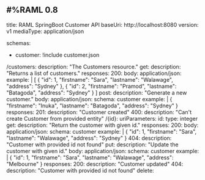 #%RAML 0.8
---
title: RAML SpringBoot Customer API
baseUri: http://localhost:8080
version: v1
mediaType: application/json

schemas:
  - customer: !include customer.json

/customers:
  description: "The Customers resource."
  get:
    description: "Returns a list of customers."
    responses:
      200:
        body:
          application/json:
            example: |
              [
                { "id": 1, "firstname": "Sara", "lastname": "Walawage", "address": "Sydney" },
                { "id": 2, "firstname": "Pramod", "lastname": "Batagoda", "address": "Sydney" }
              ]
  post:
    description: "Generate a new customer."
    body:
      application/json:
        schema: customer
        example: |
          { "firstname": "Inuka", "lastname": "Batagoda", "address": "Sydney" }
    responses:
      201:
        description: "Customer created"
      400:
        description: "Can't create Customer from provided entity"
  /{id}:
    uriParameters:
      id:
        type: integer
    get:
      description: "Return the customer with given id."
      responses:
        200:
          body:
            application/json:
              schema: customer
              example: |
                 { "id": 1, "firstname": "Sara", "lastname": "Walawage", "address": "Sydney" }
        404:
          description: "Customer with provided id not found"
    put:
      description: "Update the customer with given id."
      body:
        application/json:
          schema: customer
          example: |
            { "id": 1, "firstname": "Sara", "lastname": "Walawage", "address": "Melbourne" }
      responses:
        200:
          description: "Customer updated"
        404:
          description: "Customer with provided id not found"
    delete: